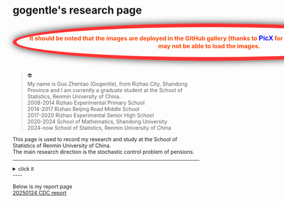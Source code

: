# gogentle's research page

<div style="width: 1000px; padding: 20px; border: 10px solid rgba(255, 0, 0, 0.8); border-radius: 50%; box-shadow: 0 0 20px rgba(0, 0, 0, 0.8); background-color: rgba(255, 255, 255, 0.1); display: flex; align-items: center; justify-content: center; margin-bottom: 30px;">
    <strong style="color: orangered; text-align: center; font-size: 16px;">
        It should be noted that the images are deployed in the GitHub gallery (thanks to 
        <span style="color: blue; font-family: Arial, sans-serif; font-size: 18px;">PicX</span> for its support), 
        and domestic networks may not be able to load the images.
    </strong>
</div>



>👽       
>My name is Guo Zhentao (Gogentle), from Rizhao City, Shandong Province and I am currently a graduate student at the School of Statistics, Renmin University of China.  
>2008-2014 Rizhao Experimental Primary School    
>2014-2017 Rizhao Beijing Road Middle School     
>2017-2020 Rizhao Experimental Senior High School  
>2020-2024 School of Mathematics, Shandong University  
>2024-now  School of Statistics, Renmin University of China  

This page is used to record my research and study at the School of Statistics of Renmin University of China.  
The main research direction is the stochastic control problem of pensions.  

----
<details>
  <summary>click it</summary>
But there is nothing left here.
</details>
----

Below is my report page  
[20250124 CDC report](/CDC.html)







